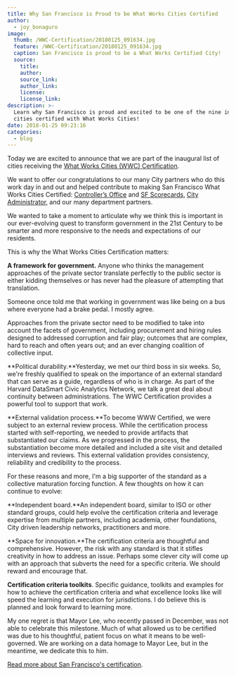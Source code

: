 ```yaml
---
title: Why San Francisco is Proud to be What Works Cities Certified
author:
  - joy_bonaguro
image:
  thumb: /WWC-Certification/20180125_091634.jpg
  feature: /WWC-Certification/20180125_091634.jpg
  caption: San Francisco is proud to be a What Works Certified City!
  source:
    title:
    author:
    source_link:
    author_link:
    license:
    license_link:
description: >-
  Learn why San Francisco is proud and excited to be one of the nine inaugural
  cities certified with What Works Cities!
date: 2018-01-25 09:23:16
categories:
  - blog
---
```



Today we are excited to announce that we are part of the inaugural list of cities receiving the [What Works Cities (WWC) Certification](https://whatworkscities.bloomberg.org/certification/ ).

We want to offer our congratulations to our many City partners who do this work day in and out and helped contribute to making San Francisco What Works Cities Certified: [Controller’s Office](http://sfcontroller.org/) and [SF Scorecards](http://sfgov.org/scorecards/), [City Administrator](http://sfgsa.org/), and our many department partners.

We wanted to take a moment to articulate why we think this is important in our ever-evolving quest to transform government in the 21st Century to be smarter and more responsive to the needs and expectations of our residents.

This is why the What Works Cities Certification matters:

**A framework for government.** Anyone who thinks the management approaches of the private sector translate perfectly to the public sector is either kidding themselves or has never had the pleasure of attempting that translation.

Someone once told me that working in government was like being on a bus where everyone had a brake pedal. I mostly agree.

Approaches from the private sector need to be modified to take into account the facets of government, including procurement and hiring rules designed to addressed corruption and fair play; outcomes that are complex, hard to reach and often years out; and an ever changing coalition of collective input.

**Political durability.**Yesterday, we met our third boss in six weeks. So, we're freshly qualified to speak on the importance of an external standard that can serve as a guide, regardless of who is in charge. As part of the Harvard DataSmart Civic Analytics Network, we talk a great deal about continuity between administrations. The WWC Certification provides a powerful tool to support that work.

**External validation process.**To become WWW Certified, we were subject to an external review process. While the certification process started with self-reporting, we needed to provide artifacts that substantiated our claims. As we progressed in the process, the substantiation become more detailed and included a site visit and detailed interviews and reviews. This external validation provides consistency, reliability and credibility to the process.

For these reasons and more, I'm a big supporter of the standard as a collective maturation forcing function. A few thoughts on how it can continue to evolve:

**Independent board.**An independent board, similar to ISO or other standard groups, could help evolve the certification criteria and leverage expertise from multiple partners, including academia, other foundations, City driven leadership networks, practitioners and more.

**Space for innovation.**The certification criteria are thoughtful and comprehensive. However, the risk with any standard is that it stifles creativity in how to address an issue. Perhaps some clever city will come up with an approach that subverts the need for a specific criteria. We should reward and encourage that.

**Certification criteria toolkits**. Specific guidance, toolkits and examples for how to achieve the certification criteria and what excellence looks like will speed the learning and execution for jurisdictions. I do believe this is planned and look forward to learning more.

My one regret is that Mayor Lee, who recently passed in December, was not able to celebrate this milestone. Much of what allowed us to be certified was due to his thoughtful, patient focus on what it means to be well-governed. We are working on a data homage to Mayor Lee, but in the meantime, we dedicate this to him.

[Read more about San Francisco's certification](https://medium.com/what-works-cities-certification/san-francisco-building-stronger-neighborhoods-and-a-data-fluent-city-hall-7b444d0af4f5).<br>&nbsp;